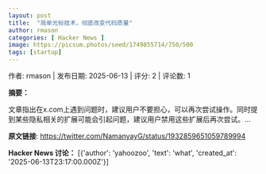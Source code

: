 ```yaml
---
layout: post
title:  "简单光标技术，彻底改变代码质量"
author: rmason
categories: [ Hacker News ]
image: https://picsum.photos/seed/1749855714/750/500
tags: [startup]
---
```


作者: rmason | 发布日期: 2025-06-13 | 评分: 2 | 评论数: 1

**摘要：**

文章指出在x.com上遇到问题时，建议用户不要担心，可以再次尝试操作。同时提到某些隐私相关的扩展可能会引起问题，建议用户禁用这些扩展后再次尝试。...

**原文链接**: https://twitter.com/NamanyayG/status/1932859651059789994

**Hacker News 讨论：**
[{'author': 'yahoozoo', 'text': 'what', 'created_at': '2025-06-13T23:17:00.000Z'}]


